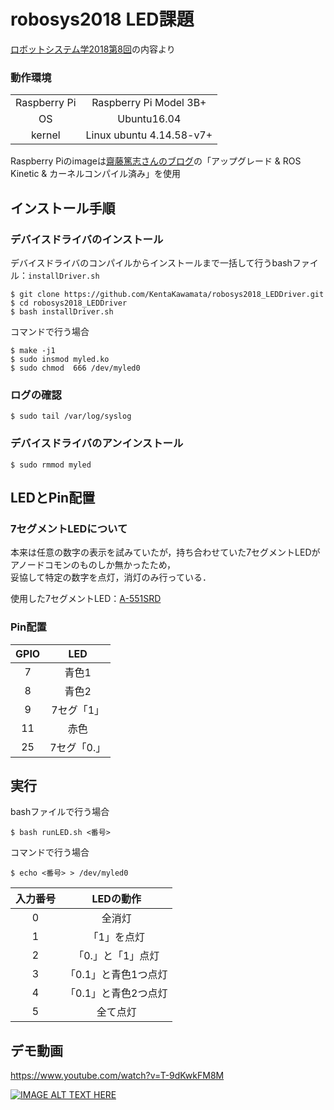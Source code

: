 # robosys2018 LED課題

[ロボットシステム学2018第8回](https://github.com/ryuichiueda/robosys2018/blob/master/06.md)の内容より

### 動作環境

|||
|:--:|:--:|
|Raspberry Pi|Raspberry Pi Model 3B+|
|OS| Ubuntu16.04|
|kernel|Linux ubuntu 4.14.58-v7+|

Raspberry Piのimageは[齋藤篤志さんのブログ](https://www.asrobot.me/entry/2018/07/11/001603/)の「アップグレード & ROS Kinetic & カーネルコンパイル済み」を使用


## インストール手順

### デバイスドライバのインストール

デバイスドライバのコンパイルからインストールまで一括して行うbashファイル：`installDriver.sh`

```
$ git clone https://github.com/KentaKawamata/robosys2018_LEDDriver.git
$ cd robosys2018_LEDDriver
$ bash installDriver.sh
```

コマンドで行う場合
```
$ make -j1
$ sudo insmod myled.ko
$ sudo chmod  666 /dev/myled0
```

### ログの確認
```
$ sudo tail /var/log/syslog
```

### デバイスドライバのアンインストール
```
$ sudo rmmod myled
```

## LEDとPin配置

### 7セグメントLEDについて

本来は任意の数字の表示を試みていたが，持ち合わせていた7セグメントLEDがアノードコモンのものしか無かったため，  
妥協して特定の数字を点灯，消灯のみ行っている．

使用した7セグメントLED：[A-551SRD](http://akizukidenshi.com/catalog/g/gI-00639/)

### Pin配置

|GPIO|LED|
|:--:|:--:|
|7|青色1|
|8|青色2|
|9|7セグ「1」|
|11|赤色|
|25|7セグ「0.」|

## 実行

bashファイルで行う場合

```
$ bash runLED.sh <番号>
```
コマンドで行う場合
```
$ echo <番号> > /dev/myled0
```

|入力番号|LEDの動作|
|:--:|:--:|
|0|全消灯|
|1|「1」を点灯|
|2|「0.」と「1」点灯|
|3|「0.1」と青色1つ点灯|
|4|「0.1」と青色2つ点灯|
|5|全て点灯|

## デモ動画

https://www.youtube.com/watch?v=T-9dKwkFM8M

[![IMAGE ALT TEXT HERE](http://img.youtube.com/vi/T-9dKwkFM8M/0.jpg)](https://www.youtube.com/watch?v=T-9dKwkFM8M)
